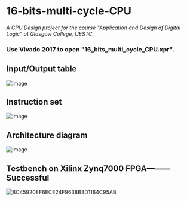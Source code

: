 # 16-bits-multi-cycle-CPU
*A CPU Design project for the course "Application and Design of Digital Logic" at Glasgow College, UESTC.*

### Use Vivado 2017 to open "16_bits_multi_cycle_CPU.xpr".

## Input/Output table 
![image](https://github.com/Cao1014/16-bits-multi-cycle-CPU/assets/101035289/276354cc-23f3-4dec-84fb-67a03a038bc8)

## Instruction set
![image](https://github.com/Cao1014/16-bits-multi-cycle-CPU/assets/101035289/2da880e0-1630-4902-a920-054042b55123)


## Architecture diagram 
![image](https://github.com/Cao1014/16-bits-multi-cycle-CPU/assets/101035289/c2a47ed9-f14b-4314-873f-fd024b322dd0)

## Testbench on Xilinx Zynq7000 FPGA———Successful
![BC45920EF6ECE24F9638B3D1164C95AB](https://github.com/Cao1014/16-bits-multi-cycle-CPU/assets/101035289/a67f5074-cb8d-4ad6-97d0-8e126f9ef819)
